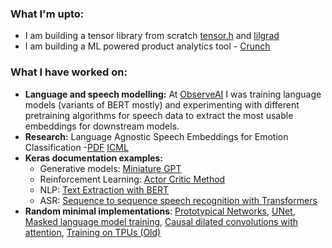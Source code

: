 ### What I'm upto:
- I am building a tensor library from scratch [tensor.h](https://github.com/apoorvnandan/tensor.h) and [lilgrad](https://github.com/apoorvnandan/lilgrad)
- I am building a ML powered product analytics tool - [Crunch](https://www.crunchit.ai/)

### What I have worked on:
- **Language and speech modelling:** At [ObserveAI](https://www.observe.ai/) I was training language models (variants of BERT mostly) and experimenting with different pretraining algorithms for speech data to extract the most usable embeddings for downstream models.
- **Research:** Language Agnostic Speech Embeddings for Emotion Classification -[PDF](https://openreview.net/pdf?id=jaXJWbbBvG_) [ICML](https://icml-sas.gitlab.io/)
- **Keras documentation examples:**
  - Generative models: [Miniature GPT](https://keras.io/examples/generative/text_generation_with_miniature_gpt/)
  - Reinforcement Learning: [Actor Critic Method](https://keras.io/examples/rl/actor_critic_cartpole/)
  - NLP: [Text Extraction with BERT](https://keras.io/examples/nlp/text_extraction_with_bert/)
  - ASR: [Sequence to sequence speech recognition with Transformers](https://keras.io/examples/audio/transformer_asr/)
- **Random minimal implementations**: [Prototypical Networks](https://apoorvnandan.github.io/2020/12/14/prototypical-networks/), [UNet](https://apoorvnandan.github.io/2020/08/30/unet-keras/), [Masked language model training](https://apoorvnandan.github.io/2020/08/15/bert-pretraining/), [Causal dilated convolutions with attention](https://apoorvnandan.github.io/2020/08/24/encoder-decoder-asr/), [Training on TPUs (Old)](https://apoorvnandan.github.io/2020/04/19/training-transformers-on-tpu/)

<!--
**apoorvnandan/apoorvnandan** is a ✨ _special_ ✨ repository because its `README.md` (this file) appears on your GitHub profile.

Here are some ideas to get you started:

- 🔭 I’m currently working on ...
- 🌱 I’m currently learning ...
- 👯 I’m looking to collaborate on ...
- 🤔 I’m looking for help with ...
- 💬 Ask me about ...
- 📫 How to reach me: ...
- 😄 Pronouns: ...
- ⚡ Fun fact: ...
-->

